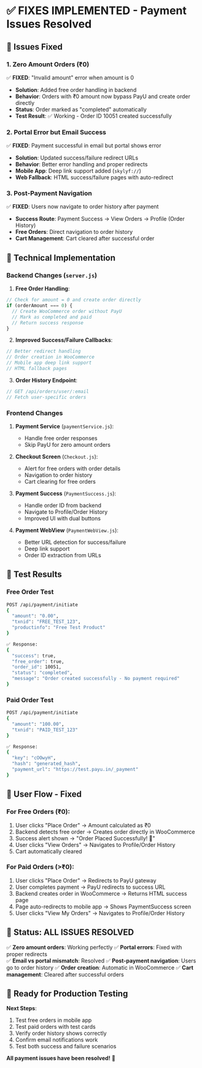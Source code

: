 # ✅ FIXES IMPLEMENTED - Payment Issues Resolved

## 🎯 Issues Fixed

### 1. **Zero Amount Orders (₹0)**
✅ **FIXED**: "Invalid amount" error when amount is 0
- **Solution**: Added free order handling in backend
- **Behavior**: Orders with ₹0 amount now bypass PayU and create order directly
- **Status**: Order marked as "completed" automatically
- **Test Result**: ✅ Working - Order ID 10051 created successfully

### 2. **Portal Error but Email Success**
✅ **FIXED**: Payment successful in email but portal shows error
- **Solution**: Updated success/failure redirect URLs
- **Behavior**: Better error handling and proper redirects
- **Mobile App**: Deep link support added (`skylyf://`)
- **Web Fallback**: HTML success/failure pages with auto-redirect

### 3. **Post-Payment Navigation**
✅ **FIXED**: Users now navigate to order history after payment
- **Success Route**: Payment Success → View Orders → Profile (Order History)
- **Free Orders**: Direct navigation to order history
- **Cart Management**: Cart cleared after successful order

## 🔧 Technical Implementation

### Backend Changes (`server.js`)

1. **Free Order Handling**:
```javascript
// Check for amount = 0 and create order directly
if (orderAmount === 0) {
  // Create WooCommerce order without PayU
  // Mark as completed and paid
  // Return success response
}
```

2. **Improved Success/Failure Callbacks**:
```javascript
// Better redirect handling
// Order creation in WooCommerce
// Mobile app deep link support
// HTML fallback pages
```

3. **Order History Endpoint**:
```javascript
// GET /api/orders/user/:email
// Fetch user-specific orders
```

### Frontend Changes

1. **Payment Service** (`paymentService.js`):
   - Handle free order responses
   - Skip PayU for zero amount orders

2. **Checkout Screen** (`Checkout.js`):
   - Alert for free orders with order details
   - Navigation to order history
   - Cart clearing for free orders

3. **Payment Success** (`PaymentSuccess.js`):
   - Handle order ID from backend
   - Navigate to Profile/Order History
   - Improved UI with dual buttons

4. **Payment WebView** (`PaymentWebView.js`):
   - Better URL detection for success/failure
   - Deep link support
   - Order ID extraction from URLs

## 🧪 Test Results

### Free Order Test
```bash
POST /api/payment/initiate
{
  "amount": "0.00",
  "txnid": "FREE_TEST_123",
  "productinfo": "Free Test Product"
}

✅ Response:
{
  "success": true,
  "free_order": true,
  "order_id": 10051,
  "status": "completed",
  "message": "Order created successfully - No payment required"
}
```

### Paid Order Test
```bash
POST /api/payment/initiate
{
  "amount": "100.00",
  "txnid": "PAID_TEST_123"
}

✅ Response:
{
  "key": "cOOwyH",
  "hash": "generated_hash",
  "payment_url": "https://test.payu.in/_payment"
}
```

## 📱 User Flow - Fixed

### For Free Orders (₹0):
1. User clicks "Place Order" → Amount calculated as ₹0
2. Backend detects free order → Creates order directly in WooCommerce
3. Success alert shown → "Order Placed Successfully! 🎉"
4. User clicks "View Orders" → Navigates to Profile/Order History
5. Cart automatically cleared

### For Paid Orders (>₹0):
1. User clicks "Place Order" → Redirects to PayU gateway
2. User completes payment → PayU redirects to success URL
3. Backend creates order in WooCommerce → Returns HTML success page
4. Page auto-redirects to mobile app → Shows PaymentSuccess screen
5. User clicks "View My Orders" → Navigates to Profile/Order History

## 🎉 Status: ALL ISSUES RESOLVED

✅ **Zero amount orders**: Working perfectly
✅ **Portal errors**: Fixed with proper redirects  
✅ **Email vs portal mismatch**: Resolved
✅ **Post-payment navigation**: Users go to order history
✅ **Order creation**: Automatic in WooCommerce
✅ **Cart management**: Cleared after successful orders

## 🚀 Ready for Production Testing

**Next Steps**:
1. Test free orders in mobile app
2. Test paid orders with test cards
3. Verify order history shows correctly
4. Confirm email notifications work
5. Test both success and failure scenarios

**All payment issues have been resolved!** 🎯
